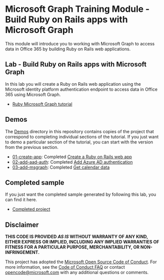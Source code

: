 # Microsoft Graph Training Module - Build Ruby on Rails apps with Microsoft Graph

This module will introduce you to working with Microsoft Graph to access data in Office 365 by building Ruby on Rails web applications.

## Lab - Build Ruby on Rails apps with Microsoft Graph

In this lab you will create a Ruby on Rails web application using the Microsoft identity platform authentication endpoint to access data in Office 365 using Microsoft Graph.

- [Ruby Microsoft Graph tutorial](https://docs.microsoft.com/graph/training/ruby-tutorial)

## Demos

The [Demos](./Demos) directory in this repository contains copies of the project that correspond to completing individual sections of the tutorial. If you just want to demo a particular section of the tutorial, you can start with the version from the previous section.

- [01-create-app](Demos/01-create-app): Completed [Create a Ruby on Rails web app](https://docs.microsoft.com/graph/training/ruby-tutorial?tutorial-step=1)
- [02-add-aad-auth](Demos/02-add-aad-auth): Completed [Add Azure AD authentication](https://docs.microsoft.com/graph/training/ruby-tutorial?tutorial-step=3)
- [03-add-msgraph](Demos/03-add-msgraph): Completed [Get calendar data](https://docs.microsoft.com/graph/training/ruby-tutorial?tutorial-step=4)

## Completed sample

If you just want the completed sample generated by following this lab, you can find it here.

- [Completed project](Demos/03-add-msgraph)

## Disclaimer

**THIS CODE IS PROVIDED *AS IS* WITHOUT WARRANTY OF ANY KIND, EITHER EXPRESS OR IMPLIED, INCLUDING ANY IMPLIED WARRANTIES OF FITNESS FOR A PARTICULAR PURPOSE, MERCHANTABILITY, OR NON-INFRINGEMENT.**

This project has adopted the [Microsoft Open Source Code of Conduct](https://opensource.microsoft.com/codeofconduct/). For more information, see the [Code of Conduct FAQ](https://opensource.microsoft.com/codeofconduct/faq/) or contact [opencode@microsoft.com](mailto:opencode@microsoft.com) with any additional questions or comments.
